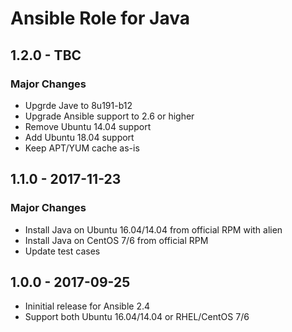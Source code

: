 # Ansible Role for Java

## 1.2.0 - TBC

### Major Changes

  - Upgrde Jave to 8u191-b12
  - Upgrade Ansible support to 2.6 or higher
  - Remove Ubuntu 14.04 support
  - Add Ubuntu 18.04 support
  - Keep APT/YUM cache as-is

## 1.1.0 - 2017-11-23

### Major Changes

  - Install Java on Ubuntu 16.04/14.04 from official RPM with alien
  - Install Java on CentOS 7/6 from official RPM
  - Update test cases

## 1.0.0 - 2017-09-25

  - Ininitial release for Ansible 2.4
  - Support both Ubuntu 16.04/14.04 or RHEL/CentOS 7/6
